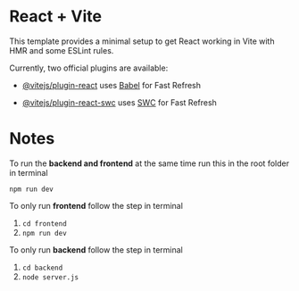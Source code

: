 
# React + Vite

  

This template provides a minimal setup to get React working in Vite with HMR and some ESLint rules.

  

Currently, two official plugins are available:

  

- [@vitejs/plugin-react](https://github.com/vitejs/vite-plugin-react/blob/main/packages/plugin-react/README.md) uses [Babel](https://babeljs.io/) for Fast Refresh

- [@vitejs/plugin-react-swc](https://github.com/vitejs/vite-plugin-react-swc) uses [SWC](https://swc.rs/) for Fast Refresh

  

# Notes

To run the **backend and frontend** at the same time run this in the root folder in terminal

 `npm run dev`

To only run **frontend** follow the step in terminal

 1. `cd frontend`
 2. `npm run dev`
 
To only run **backend** follow the step in terminal

1. `cd backend`
2. `node server.js` 
 

 

 
  
